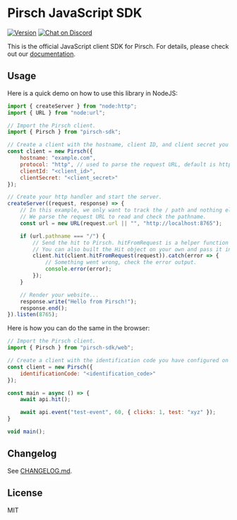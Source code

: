 # Pirsch JavaScript SDK

<a href="https://www.npmjs.com/package/pirsch-sdk"><img src="https://img.shields.io/npm/v/pirsch-sdk.svg?sanitize=true" alt="Version"></a>
<a href="https://discord.gg/fAYm4Cz"><img src="https://img.shields.io/discord/739184135649886288?logo=discord" alt="Chat on Discord"></a>

This is the official JavaScript client SDK for Pirsch. For details, please check out our [documentation](https://docs.pirsch.io/).

## Usage

Here is a quick demo on how to use this library in NodeJS:

```js
import { createServer } from "node:http";
import { URL } from "node:url";

// Import the Pirsch client.
import { Pirsch } from "pirsch-sdk";

// Create a client with the hostname, client ID, and client secret you have configured on the Pirsch dashboard.
const client = new Pirsch({
    hostname: "example.com",
    protocol: "http", // used to parse the request URL, default is https
    clientId: "<client_id>",
    clientSecret: "<client_secret>"
});

// Create your http handler and start the server.
createServer((request, response) => {
    // In this example, we only want to track the / path and nothing else.
    // We parse the request URL to read and check the pathname.
    const url = new URL(request.url || "", "http://localhost:8765");

    if (url.pathname === "/") {
        // Send the hit to Pirsch. hitFromRequest is a helper function that returns all required information from the request.
        // You can also built the Hit object on your own and pass it in.
        client.hit(client.hitFromRequest(request)).catch(error => {
            // Something went wrong, check the error output.
            console.error(error);
        });
    }

    // Render your website...
    response.write("Hello from Pirsch!");
    response.end();
}).listen(8765);
```

Here is how you can do the same in the browser:

```js
// Import the Pirsch client.
import { Pirsch } from "pirsch-sdk/web";

// Create a client with the identification code you have configured on the Pirsch dashboard.
const client = new Pirsch({
    identificationCode: "<identification_code>"
});

const main = async () => {
    await api.hit();

    await api.event("test-event", 60, { clicks: 1, test: "xyz" });
}

void main();
```

## Changelog

See [CHANGELOG.md](CHANGELOG.md).

## License

MIT
